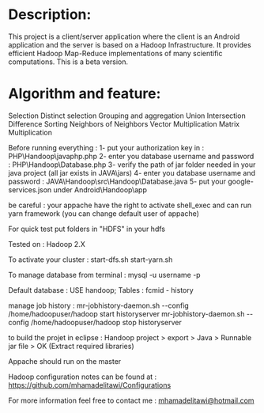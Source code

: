 Description: 
============
This project is a client/server application where the client is an Android application and the server is based on a Hadoop Infrastructure. It provides efficient Hadoop Map-Reduce implementations of many scientific computations.
This is a beta version.


Algorithm and feature: 
======================
Selection
Distinct selection
Grouping and aggregation
Union
Intersection
Difference 
Sorting 
Neighbors of Neighbors
Vector Multiplication
Matrix Multiplication


Before running everything : 
1- put your authorization key in : PHP\Handoop\javaphp.php
2- enter you database username and password : PHP\Handoop\Database.php
3- verify the path of jar folder needed in your java project (all jar exists in JAVA\jars)
4- enter you database username and password : JAVA\Handoop\src\Handoop\Database.java
5- put your google-services.json under Android\Handoop\app

be careful : your appache have the right to activate shell_exec and can run yarn framework (you can change default user of appache)

For quick test put folders in "HDFS" in your hdfs

Tested on : 
Hadoop 2.X

To activate your cluster : 
start-dfs.sh
start-yarn.sh


To manage database from terminal : 
mysql -u username -p


Default database : 
USE handoop;
Tables : fcmid - history


manage job history : 
mr-jobhistory-daemon.sh --config /home/hadoopuser/hadoop start historyserver
mr-jobhistory-daemon.sh --config /home/hadoopuser/hadoop stop historyserver


to build the projet in eclipse :
Handoop project >  export >  Java > Runnable jar file > OK  (Extract required libraries)


Appache should run on the master

Hadoop configuration notes can be found at : https://github.com/mhamadelitawi/Configurations

For more information feel free to contact me : mhamadelitawi@hotmail.com 
